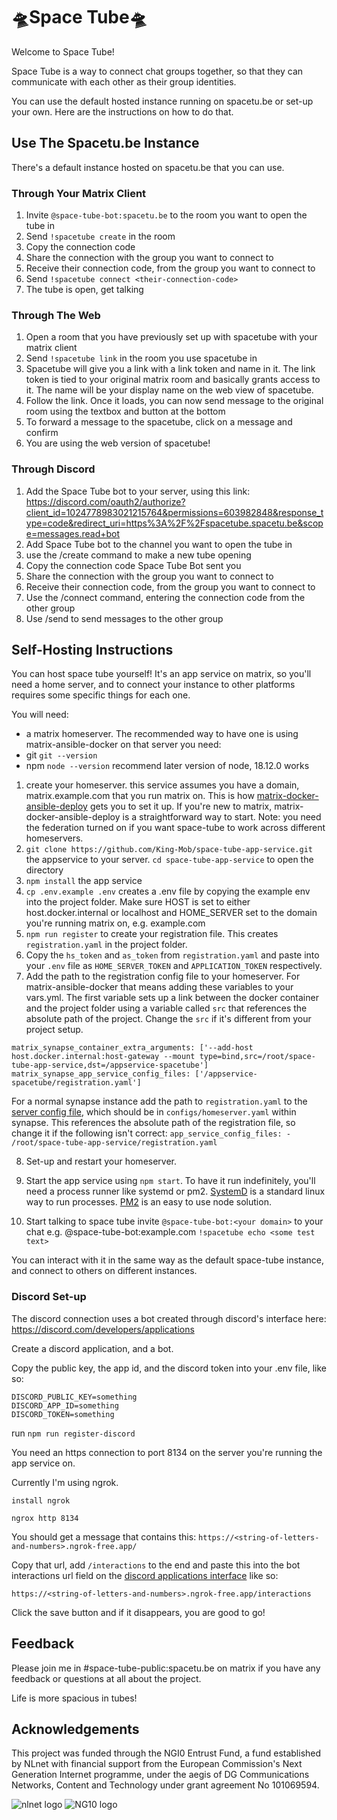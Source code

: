 # 🛸Space Tube🛸

Welcome to Space Tube!

Space Tube is a way to connect chat groups together, so that they can communicate with each other as their group identities. 

You can use the default hosted instance running on spacetu.be or set-up your own. Here are the instructions on how to do that.

## Use The Spacetu.be Instance

There's a default instance hosted on spacetu.be that you can use.

### Through Your Matrix Client

1. Invite `@space-tube-bot:spacetu.be` to the room you want to open the tube in
2. Send `!spacetube create` in the room
3. Copy the connection code
4. Share the connection with the group you want to connect to
6. Receive their connection code, from the group you want to connect to
5. Send `!spacetube connect <their-connection-code>`
6. The tube is open, get talking

### Through The Web

1. Open a room that you have previously set up with spacetube with your matrix client
2. Send `!spacetube link` in the room you use spacetube in
3. Spacetube will give you a link with a link token and name in it. The link token is tied to your original matrix room and basically grants access to it. The name will be your display name on the web view of spacetube.
4. Follow the link. Once it loads, you can now send message to the original room using the textbox and button at the bottom
5. To forward a message to the spacetube, click on a message and confirm
6. You are using the web version of spacetube!

### Through Discord

1. Add the Space Tube bot to your server, using this link: https://discord.com/oauth2/authorize?client_id=1024778983021215764&permissions=603982848&response_type=code&redirect_uri=https%3A%2F%2Fspacetube.spacetu.be&scope=messages.read+bot
2. Add Space Tube bot to the channel you want to open the tube in
3. use the /create command to make a new tube opening
4. Copy the connection code Space Tube Bot sent you
5. Share the connection with the group you want to connect to
6. Receive their connection code, from the group you want to connect to
7. Use the /connect command, entering the connection code from the other group
8. Use /send to send messages to the other group

## Self-Hosting Instructions

You can host space tube yourself! It's an app service on matrix, so you'll need a home server, and to connect your instance to other platforms requires some specific things for each one.

You will need:

* a matrix homeserver. The recommended way to have one is using matrix-ansible-docker
on that server you need:
* git `git --version`
* npm `node --version` recommend later version of node, 18.12.0 works 

1. create your homeserver. this service assumes you have a domain, matrix.example.com that you run matrix on. This is how [matrix-docker-ansible-deploy](https://github.com/spantaleev/matrix-docker-ansible-deploy) gets you to set it up. If you're new to matrix, matrix-docker-ansible-deploy is a straightforward way to start. Note: you need the federation turned on if you want space-tube to work across different homeservers.
2. `git clone https://github.com/King-Mob/space-tube-app-service.git` the appservice to your server. `cd space-tube-app-service` to open the directory
3. `npm install` the app service
4. `cp .env.example .env` creates a .env file by copying the example env into the project folder. Make sure HOST is set to either host.docker.internal or localhost and HOME_SERVER set to the domain you're running matrix on, e.g. example.com
5. `npm run register` to create your registration file. This creates `registration.yaml` in the project folder.
6. Copy the `hs_token` and `as_token` from `registration.yaml` and paste into your `.env` file as `HOME_SERVER_TOKEN` and `APPLICATION_TOKEN` respectively.
7. Add the path to the registration config file to your homeserver. For matrix-ansible-docker that means adding these variables to your vars.yml. The first variable sets up a link between the docker container and the project folder using a variable called `src` that references the absolute path of the project. Change the `src` if it's different from your project setup.
```
matrix_synapse_container_extra_arguments: ['--add-host host.docker.internal:host-gateway --mount type=bind,src=/root/space-tube-app-service,dst=/appservice-spacetube']
matrix_synapse_app_service_config_files: ['/appservice-spacetube/registration.yaml']
```

For a normal synapse instance add the path to `registration.yaml` to the [server config file](https://matrix-org.github.io/synapse/latest/application_services.html), which should be in `configs/homeserver.yaml` within synapse. This references the absolute path of the registration file, so change it if the following isn't correct:
`app_service_config_files: - /root/space-tube-app-service/registration.yaml`

8. Set-up and restart your homeserver.
9. Start the app service using `npm start`. To have it run indefinitely, you'll need a process runner like systemd or pm2. [SystemD](https://nodesource.com/blog/running-your-node-js-app-with-systemd-part-1/) is a standard linux way to run processes. [PM2](https://www.digitalocean.com/community/tutorials/how-to-use-pm2-to-setup-a-node-js-production-environment-on-an-ubuntu-vps) is an easy to use node solution.

10. Start talking to space tube
	invite `@space-tube-bot:<your domain>` to your chat e.g. @space-tube-bot:example.com
	`!spacetube echo <some test text>`

You can interact with it in the same way as the default space-tube instance, and connect to others on different instances.

### Discord Set-up

The discord connection uses a bot created through discord's interface here: https://discord.com/developers/applications

Create a discord application, and a bot.

Copy the  public key, the app id, and the discord token into your .env file, like so:
```
DISCORD_PUBLIC_KEY=something
DISCORD_APP_ID=something
DISCORD_TOKEN=something
```
run `npm run register-discord`

You need an https connection to port 8134 on the server you're running the app service on.

Currently I'm using ngrok.

`install ngrok`

`ngrox http 8134`

You should get a message that contains this:
`https://<string-of-letters-and-numbers>.ngrok-free.app/`

Copy that url, add `/interactions` to the end and paste this into the bot interactions url field on the [discord applications interface](https://discord.com/developers/applications) like so:

`https://<string-of-letters-and-numbers>.ngrok-free.app/interactions`

Click the save button and if it disappears, you are good to go!

## Feedback

Please join me in #space-tube-public:spacetu.be on matrix if you have any feedback or questions at all about the project.

Life is more spacious in tubes!

## Acknowledgements

This project was funded through the NGI0 Entrust Fund, a fund established by NLnet with financial support from the European Commission's Next Generation Internet programme, under the aegis of DG Communications Networks, Content and Technology under grant agreement No 101069594.

![nlnet logo](https://nlnet.nl/logo/banner.png)
![NG10 logo](https://nlnet.nl/image/logos/NGI0Entrust_tag.svg)
